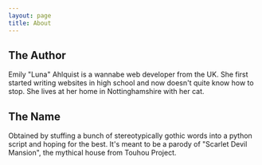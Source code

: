 ```yaml
---
layout: page
title: About
---
```


## The Author
Emily "Luna" Ahlquist is a wannabe web developer from the UK. She first started
writing websites in high school and now doesn't quite know how to stop. She
lives at her home in Nottinghamshire with her cat.

## The Name
Obtained by stuffing a bunch of stereotypically gothic words into a python
script and hoping for the best. It's meant to be a parody of "Scarlet Devil
Mansion", the mythical house from Touhou Project.